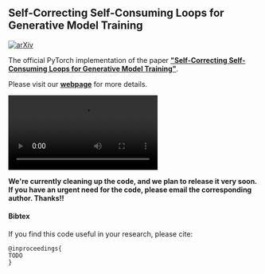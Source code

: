 ## Self-Correcting Self-Consuming Loops for Generative Model Training


[![arXiv](https://img.shields.io/badge/arXiv-<2209.14916>-<COLOR>.svg)](https://arxiv.org/abs/LINKHERE)

The official PyTorch implementation of the paper [**"Self-Correcting Self-Consuming Loops for Generative Model Training"**](https://arxiv.org/abs/LINKHERE).

Please visit our [**webpage**](https://nategillman.com/sc-sc.html) for more details.

<video loop src="https://nategillman.com/scsc-static/videos/motion_null_cropped.mp4">video</video> 

**We're currently cleaning up the code, and we plan to release it very soon. If you have an urgent need for the code, please email the corresponding author. Thanks!!**

#### Bibtex
If you find this code useful in your research, please cite:

```
@inproceedings{
TODO
}
```